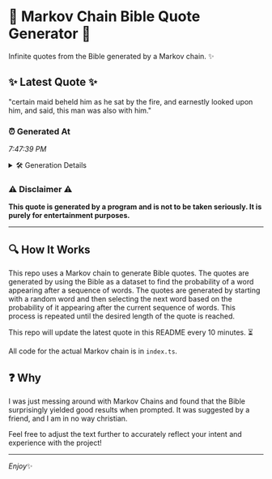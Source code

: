 # 📖 Markov Chain Bible Quote Generator 📖

Infinite quotes from the Bible generated by a Markov chain. ✨

## ✨ Latest Quote ✨
"certain maid beheld him as he sat by the fire, and earnestly looked upon him, and said, this man was also with him."

### ⏰ Generated At
*7:47:39 PM*

<details>
    <summary>🛠️ Generation Details</summary>
    <p>
        <strong>🌱 Seed:</strong> certain<br>
        <strong>🔄 Iterations:</strong> 22<br>
        <strong>📜 Context History:</strong><br>[ certain ]: maid<br>[ certain, maid ]: beheld<br>[ certain, maid, beheld ]: him<br>[ certain, maid, beheld, him ]: as<br>[ certain, maid, beheld, him, as ]: he<br>[ certain, maid, beheld, him, as, he ]: sat<br>[ maid, beheld, him, as, he, sat ]: by<br>[ beheld, him, as, he, sat, by ]: the<br>[ him, as, he, sat, by, the ]: fire,<br>[ as, he, sat, by, the, fire, ]: and<br>[ he, sat, by, the, fire,, and ]: earnestly<br>[ sat, by, the, fire,, and, earnestly ]: looked<br>[ by, the, fire,, and, earnestly, looked ]: upon<br>[ the, fire,, and, earnestly, looked, upon ]: him,<br>[ fire,, and, earnestly, looked, upon, him, ]: and<br>[ and, earnestly, looked, upon, him,, and ]: said,<br>[ earnestly, looked, upon, him,, and, said, ]: this<br>[ looked, upon, him,, and, said,, this ]: man<br>[ upon, him,, and, said,, this, man ]: was<br>[ him,, and, said,, this, man, was ]: also<br>[ and, said,, this, man, was, also ]: with<br>[ said,, this, man, was, also, with ]: him.<br>
    </p>
</details>

### ⚠️ Disclaimer ⚠️
**This quote is generated by a program and is not to be taken seriously. It is purely for entertainment purposes.**

---

## 🔍 How It Works

This repo uses a Markov chain to generate Bible quotes. The quotes are generated by using the Bible as a dataset to find the probability of a word appearing after a sequence of words. The quotes are generated by starting with a random word and then selecting the next word based on the probability of it appearing after the current sequence of words. This process is repeated until the desired length of the quote is reached.

This repo will update the latest quote in this README every 10 minutes. ⏳

All code for the actual Markov chain is in `index.ts`.

## ❓ Why

I was just messing around with Markov Chains and found that the Bible surprisingly yielded good results when prompted. 
It was suggested by a friend, and I am in no way christian.

Feel free to adjust the text further to accurately reflect your intent and experience with the project!

---

*Enjoy*✨
